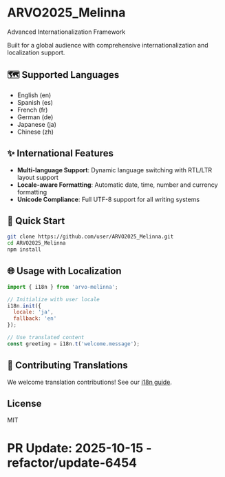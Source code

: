 # ARVO2025_Melinna

Advanced Internationalization Framework

Built for a global audience with comprehensive internationalization and localization support.

## 🗺️ Supported Languages

- English (en)
- Spanish (es) 
- French (fr)
- German (de)
- Japanese (ja)
- Chinese (zh)

## ✨ International Features

- **Multi-language Support**: Dynamic language switching with RTL/LTR layout support
- **Locale-aware Formatting**: Automatic date, time, number and currency formatting
- **Unicode Compliance**: Full UTF-8 support for all writing systems

## 🚀 Quick Start

```bash
git clone https://github.com/user/ARVO2025_Melinna.git
cd ARVO2025_Melinna
npm install
```

## 🌐 Usage with Localization

```javascript
import { i18n } from 'arvo-melinna';

// Initialize with user locale
i18n.init({ 
  locale: 'ja',
  fallback: 'en'
});

// Use translated content
const greeting = i18n.t('welcome.message');
```

## 🤝 Contributing Translations

We welcome translation contributions! See our [i18n guide](docs/i18n.md).

## License

MIT

# PR Update: 2025-10-15 - refactor/update-6454
